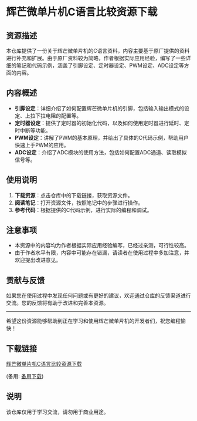 # 辉芒微单片机C语言比较资源下载

## 资源描述

本仓库提供了一份关于辉芒微单片机的C语言资料，内容主要基于原厂提供的资料进行补充和扩展。由于原厂资料较为简略，作者根据实际应用经验，编写了一些详细的笔记和代码示例，涵盖了引脚设定、定时器设定、PWM设定、ADC设定等方面的内容。

## 内容概述

- **引脚设定**：详细介绍了如何配置辉芒微单片机的引脚，包括输入输出模式的设定、上拉下拉电阻的配置等。
- **定时器设定**：提供了定时器的初始化代码，以及如何使用定时器进行延时、定时中断等功能。
- **PWM设定**：讲解了PWM的基本原理，并给出了具体的C代码示例，帮助用户快速上手PWM的应用。
- **ADC设定**：介绍了ADC模块的使用方法，包括如何配置ADC通道、读取模拟信号等。

## 使用说明

1. **下载资源**：点击仓库中的下载链接，获取资源文件。
2. **阅读笔记**：打开资源文件，按照笔记中的步骤进行操作。
3. **参考代码**：根据提供的C代码示例，进行实际的编程和调试。

## 注意事项

- 本资源中的内容均为作者根据实际应用经验编写，已经过亲测，可行性较高。
- 由于作者水平有限，内容中可能存在错漏，请读者在使用过程中多加注意，并欢迎提出改进意见。

## 贡献与反馈

如果您在使用过程中发现任何问题或有更好的建议，欢迎通过仓库的反馈渠道进行交流。您的反馈将有助于改进和完善本资源。

---

希望这份资源能够帮助到正在学习和使用辉芒微单片机的开发者们，祝您编程愉快！

## 下载链接
[辉芒微单片机C语言比较资源下载](https://pan.quark.cn/s/60b17c36efa8) 

(备用: [备用下载](https://pan.baidu.com/s/14fC9a26AWAh12NmAF2RxKw?pwd=1234))

## 说明

该仓库仅用于学习交流，请勿用于商业用途。
